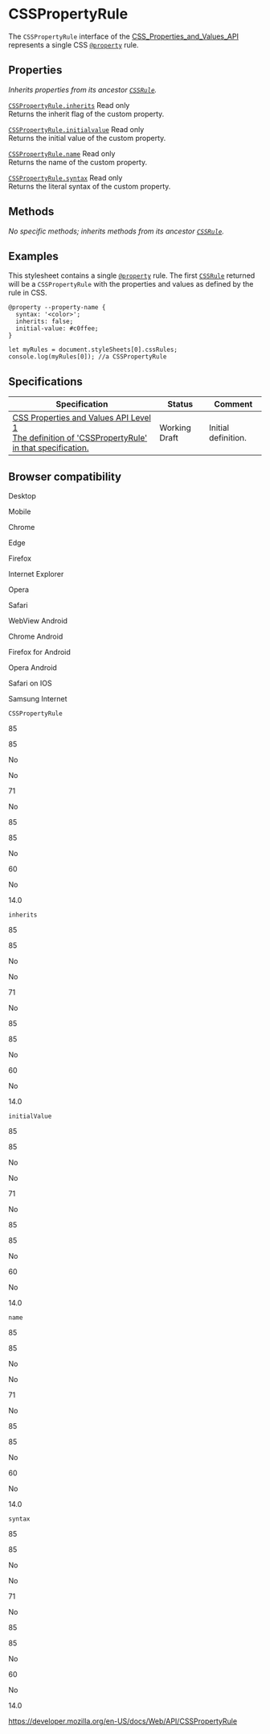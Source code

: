 # CSSPropertyRule

The `CSSPropertyRule` interface of the [CSS_Properties_and_Values_API](css_properties_and_values_api) represents a single CSS [`@property`](https://developer.mozilla.org/en-US/docs/Web/CSS/@property) rule.

## Properties

_Inherits properties from its ancestor [`CSSRule`](cssrule)._

[`CSSPropertyRule.inherits`](csspropertyrule/inherits) <span class="badge inline readonly">Read only </span>  
Returns the inherit flag of the custom property.

[`CSSPropertyRule.initialvalue`](csspropertyrule/initialvalue) <span class="badge inline readonly">Read only </span>  
Returns the initial value of the custom property.

[`CSSPropertyRule.name`](csspropertyrule/name) <span class="badge inline readonly">Read only </span>  
Returns the name of the custom property.

[`CSSPropertyRule.syntax`](csspropertyrule/syntax) <span class="badge inline readonly">Read only </span>  
Returns the literal syntax of the custom property.

## Methods

_No specific methods; inherits methods from its ancestor [`CSSRule`](cssrule)._

## Examples

This stylesheet contains a single [`@property`](https://developer.mozilla.org/en-US/docs/Web/CSS/@property) rule. The first [`CSSRule`](cssrule) returned will be a `CSSPropertyRule` with the properties and values as defined by the rule in CSS.

    @property --property-name {
      syntax: '<color>';
      inherits: false;
      initial-value: #c0ffee;
    }

    let myRules = document.styleSheets[0].cssRules;
    console.log(myRules[0]); //a CSSPropertyRule

## Specifications

<table><thead><tr class="header"><th>Specification</th><th>Status</th><th>Comment</th></tr></thead><tbody><tr class="odd"><td><a href="https://drafts.css-houdini.org/css-properties-values-api-1/#dom-csspropertyrule">CSS Properties and Values API Level 1<br />
<span class="small">The definition of 'CSSPropertyRule' in that specification.</span></a></td><td><span class="spec-wd">Working Draft</span></td><td>Initial definition.</td></tr></tbody></table>

## Browser compatibility

Desktop

Mobile

Chrome

Edge

Firefox

Internet Explorer

Opera

Safari

WebView Android

Chrome Android

Firefox for Android

Opera Android

Safari on IOS

Samsung Internet

`CSSPropertyRule`

85

85

No

No

71

No

85

85

No

60

No

14.0

`inherits`

85

85

No

No

71

No

85

85

No

60

No

14.0

`initialValue`

85

85

No

No

71

No

85

85

No

60

No

14.0

`name`

85

85

No

No

71

No

85

85

No

60

No

14.0

`syntax`

85

85

No

No

71

No

85

85

No

60

No

14.0

<a href="https://developer.mozilla.org/en-US/docs/Web/API/CSSPropertyRule" class="_attribution-link">https://developer.mozilla.org/en-US/docs/Web/API/CSSPropertyRule</a>
